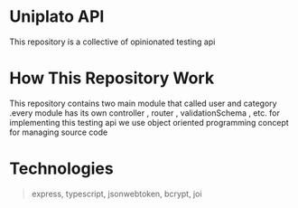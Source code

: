 # Uniplato API
This repository is a collective of opinionated testing api
# How This Repository Work
This repository contains two main module that called user and category .every module has its own controller , router , validationSchema , etc. for implementing this testing api we use object oriented programming concept for managing source code
# Technologies
> express,
> typescript,
> jsonwebtoken,
> bcrypt,
> joi